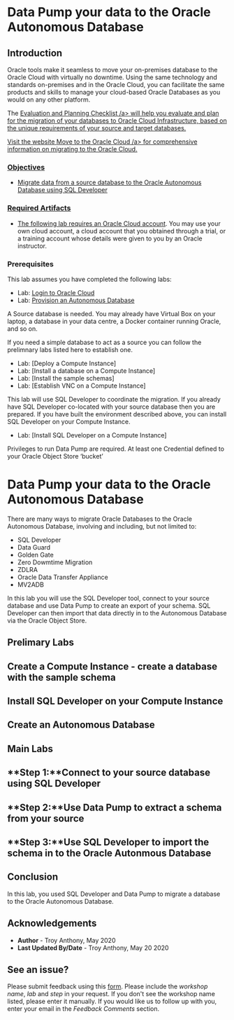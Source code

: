 # Data Pump your data to the Oracle Autonomous Database

## Introduction
Oracle tools make it seamless to move your on-premises database to the Oracle Cloud with virtually no downtime. Using the same technology and standards on-premises and in the Oracle Cloud, you can facilitate the same products and skills to manage your cloud-based Oracle Databases as you would on any other platform.

The <a href="https://blogs.oracle.com/cloud-infrastructure/database-migration-to-oracle-cloud-infrastructure-evaluation-and-planning-checklist" target="\_blank"> Evaluation and Planning Checklist /a> will help you evaluate and plan for the migration of your databases to Oracle Cloud Infrastructure, based on the unique requirements of your source and target databases.

Visit the website <a href="https://www.oracle.com/database/technologies/cloud-migration.html" target="\_blank"> Move to the Oracle Cloud /a> for comprehensive information on migrating to the Oracle Cloud.

### Objectives

-   Migrate data from a source database to the Oracle Autonomous Database using SQL Developer

### Required Artifacts

-   The following lab requires an <a href="https://www.oracle.com/cloud/free/" target="\_blank">Oracle Cloud account</a>. You may use your own cloud account, a cloud account that you obtained through a trial, or a training account whose details were given to you by an Oracle instructor.

### Prerequisites
This lab assumes you have completed the following labs:
* Lab: [Login to Oracle Cloud]()
* Lab: [Provision an Autonomous Database]()

A Source database is needed. You may already have Virtual Box on your laptop, a database in your data centre, a Docker container running Oracle, and so on.

If you need a simple database to act as a source you can follow the prelimnary labs listed here to establish one.
* Lab: [Deploy a Compute Instance]
* Lab: [Install a database on a Compute Instance]
* Lab: [Install the sample schemas]
* Lab: [Establish VNC on a Compute Instance]

This lab will use SQL Developer to coordinate the migration. If you already have SQL Developer co-located with your source database then you are prepared. If you have built the environment described above, you can install SQL Developer on your Compute Instance.
* Lab: [Install SQL Developer on a Compute Instance]

Privileges to run Data Pump are required.
At least one Credential defined to your Oracle Object Store ‘bucket’

# Data Pump your data to the Oracle Autonomous Database

There are many ways to migrate Oracle Databases to the Oracle Autonomous Database, involving and including, but not limited to:

  * SQL Developer
  * Data Guard
  * Golden Gate
  * Zero Dowmtime Migration
  * ZDLRA
  * Oracle Data Transfer Appliance
  * MV2ADB

In this lab you will use the SQL Developer tool, connect to your source database and use Data Pump to create an export of your schema. SQL Developer can then import that data directly in to the Autonomous Database via the Oracle Object Store.

## Prelimary Labs
## Create a Compute Instance - create a database with the sample schema
## Install SQL Developer on your Compute Instance
## Create an Autonomous Database

## Main Labs
## **Step 1:**Connect to your source database using SQL Developer

## **Step 2:**Use Data Pump to extract a schema from your source

## **Step 3:**Use SQL Developer to import the schema in to the Oracle Autonmous Database

## Conclusion
 In this lab, you used SQL Developer and Data Pump to migrate a database to the Oracle Autonomous Database.

## Acknowledgements

 - **Author** - Troy Anthony, May 2020
 - **Last Updated By/Date** - Troy Anthony, May 20 2020

 ## See an issue?
Please submit feedback using this [form](https://apexapps.oracle.com/pls/apex/f?p=133:1:::::P1_FEEDBACK:1). Please include the *workshop name*, *lab* and *step* in your request.  If you don't see the workshop name listed, please enter it manually. If you would like us to follow up with you, enter your email in the *Feedback Comments* section.
